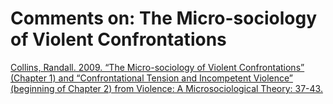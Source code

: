 # Comments on: The Micro-sociology of Violent Confrontations
[Collins, Randall. 2009. “The Micro-sociology of Violent Confrontations” (Chapter 1) and “Confrontational Tension and Incompetent Violence” (beginning of Chapter 2) from Violence: A Microsociological Theory: 37-43.](('https://canvas.uchicago.edu/courses/13021/files/1170281/download?wrap=1',))